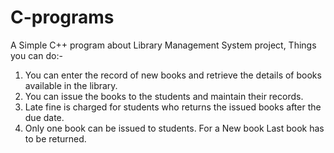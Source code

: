 # C-programs
A Simple C++ program about Library Management System project, 
Things you can do:-
1. You can enter the record of new books and retrieve the details of books available in the library. 
2. You can issue the books to the students and maintain their records. 
3. Late fine is charged for students who returns the issued books after the due date.
4. Only one book can be issued to students. For a New book Last book has to be returned.
